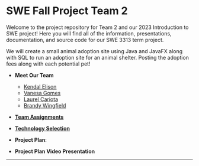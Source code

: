 # SWE Fall Project Team 2
Welcome to the project repository for Team 2 and our 2023 Introduction to SWE project! Here you will find all of the information, presentations, documentation, and source code for our SWE 3313 term project.

We will create a small animal adoption site using Java and JavaFX along with SQL to run an adoption site for an animal shelter. Posting the adoption fees along with each potential pet!

+ **Meet Our Team**
  + [Kendal Elison](Kendal-Elison-Resume.md)
  + [Vanesa Gomes](Vanesa-Gomes-Resume.md)
  + [Laurel Cariota](Laurel-Cariota-Resume.md)
  + [Brandy Wingfield](Brandy-Wingfield.md)

+ [**Team Assignments**](Team-Assignments.md)

+ [**Technology Selection**](Technology-Description.md)

+ **Project Plan**: 

+ **Project Plan Video Presentation**
---

